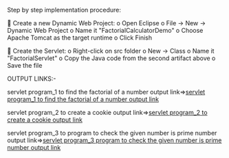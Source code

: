 Step by step implementation procedure:

 Create a new Dynamic Web Project:
o Open Eclipse
o File → New → Dynamic Web Project
o Name it "FactorialCalculatorDemo"
o Choose Apache Tomcat as the target runtime
o Click Finish

 Create the Servlet:
o Right-click on src folder
o New → Class
o Name it "FactorialServlet"
o Copy the Java code from the second artifact above
o Save the file

OUTPUT LINKS:-

servlet program_1 to find the factorial of a number output link=>[servlet program_1 to find the factorial of a number output link](https://github.com/poojaK853/JavaPrograms/blob/main/Servlet%20programs/p6_a.jpg)

servlet program_2 to create a cookie output link=>[servlet program_2 to create a cookie output link](https://github.com/poojaK853/JavaPrograms/blob/main/Servlet%20programs/p6_b.jpg)

servlet program_3 to program to check the given number is prime number output link=>[servlet program_3 program to check the given number is prime number output link](https://github.com/poojaK853/JavaPrograms/blob/main/Servlet%20programs/p6_c.jpg)
